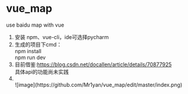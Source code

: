 # vue_map
use baidu map with vue

1. 安装 npm、vue-cli，ide可选择pycharm</br>
2. 生成的项目下cmd：</br>
    npm install</br>
    npm run dev</br>
3. 目前借鉴:https://blog.csdn.net/docallen/article/details/70877925</br>
   具体api的功能尚未实践</br>
4. </br>
    ![image](https://github.com/Mr1yan/vue_map/edit/master/index.png)
